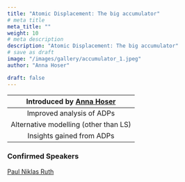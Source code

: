 ```yaml
---
title: "Atomic Displacement: The big accumulator"
# meta title
meta_title: ""
weight: 10
# meta description
description: "Atomic Displacement: The big accumulator"
# save as draft
image: "/images/gallery/accumulator_1.jpeg"
author: "Anna Hoser"

draft: false
---
```


|Introduced by [Anna Hoser](/authors/anna-hoser)|
|:---:|
|Improved analysis of ADPs|
|Alternative modelling (other than LS)|
|Insights gained from ADPs|

### Confirmed Speakers
[Paul Niklas Ruth](/authors/niklas-ruth)